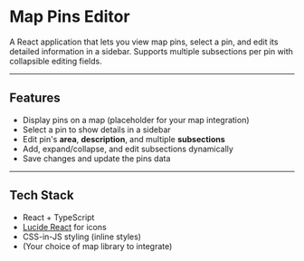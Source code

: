 # Map Pins Editor

A React application that lets you view map pins, select a pin, and edit its detailed information in a sidebar. Supports multiple subsections per pin with collapsible editing fields.

---

## Features

- Display pins on a map (placeholder for your map integration)
- Select a pin to show details in a sidebar
- Edit pin's **area**, **description**, and multiple **subsections**
- Add, expand/collapse, and edit subsections dynamically
- Save changes and update the pins data

---

## Tech Stack

- React + TypeScript
- [Lucide React](https://lucide.dev/) for icons
- CSS-in-JS styling (inline styles)
- (Your choice of map library to integrate)
